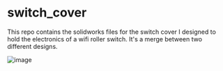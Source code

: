 # switch_cover

This repo contains the solidworks files for the switch cover I designed to hold the electronics of a wifi roller switch.
It's a merge between two different designs.

![image](https://user-images.githubusercontent.com/37615018/87575238-e7efbe00-c6cf-11ea-9a37-3040f6510bbc.png)
